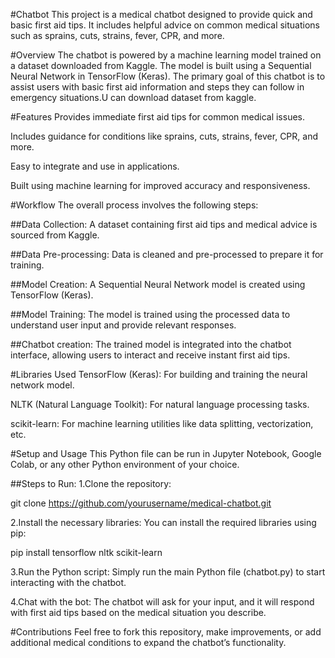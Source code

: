 #Chatbot
This project is a medical chatbot designed to provide quick and basic first aid tips. It includes helpful advice on common medical situations such as sprains, cuts, strains, fever, CPR, and more.

#Overview
The chatbot is powered by a machine learning model trained on a dataset downloaded from Kaggle. The model is built using a Sequential Neural Network in TensorFlow (Keras). The primary goal of this chatbot is to assist users with basic first aid information and steps they can follow in emergency situations.U can download dataset from kaggle.

#Features
Provides immediate first aid tips for common medical issues.

Includes guidance for conditions like sprains, cuts, strains, fever, CPR, and more.

Easy to integrate and use in applications.

Built using machine learning for improved accuracy and responsiveness.

#Workflow
The overall process involves the following steps:

##Data Collection: A dataset containing first aid tips and medical advice is sourced from Kaggle.

##Data Pre-processing: Data is cleaned and pre-processed to prepare it for training.

##Model Creation: A Sequential Neural Network model is created using TensorFlow (Keras).

##Model Training: The model is trained using the processed data to understand user input and provide relevant responses.

##Chatbot creation: The trained model is integrated into the chatbot interface, allowing users to interact and receive instant first aid tips.

#Libraries Used
TensorFlow (Keras): For building and training the neural network model.

NLTK (Natural Language Toolkit): For natural language processing tasks.

scikit-learn: For machine learning utilities like data splitting, vectorization, etc.

#Setup and Usage
This Python file can be run in Jupyter Notebook, Google Colab, or any other Python environment of your choice.

##Steps to Run:
1.Clone the repository:

git clone https://github.com/yourusername/medical-chatbot.git

2.Install the necessary libraries: You can install the required libraries using pip:

pip install tensorflow nltk scikit-learn

3.Run the Python script: Simply run the main Python file (chatbot.py) to start interacting with the chatbot.

4.Chat with the bot: The chatbot will ask for your input, and it will respond with first aid tips based on the medical situation you describe.

#Contributions
Feel free to fork this repository, make improvements, or add additional medical conditions to expand the chatbot’s functionality.
